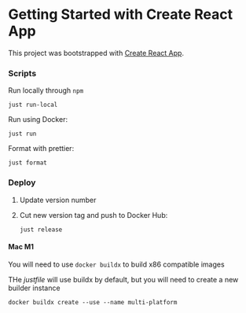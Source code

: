 # Getting Started with Create React App

This project was bootstrapped with [Create React App](https://github.com/facebook/create-react-app).

### Scripts

Run locally through `npm`

`just run-local`

Run using Docker:

`just run`

Format with prettier:

`just format`

### Deploy

1. Update version number
2. Cut new version tag and push to Docker Hub:

   `just release`

#### Mac M1

You will need to use `docker buildx` to build x86 compatible images

THe *justfile* will use buildx by default, but you will need to create a new builder instance

`docker buildx create --use --name multi-platform`
 
